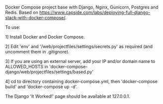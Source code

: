 Docker Compose project base with Django, Nginx, Gunicorn, Postgres and Redis. Based on https://www.capside.com/labs/deploying-full-django-stack-with-docker-compose/.

To use:

1] Install Docker and Docker Compose.

2] Edit 'env' and '/web/projectfiles/settings/secrets.py' as required (and uncomment them in .gitignore).

3] If you are using an external server, add your IP and/or domain name to ALLOWED_HOSTS in 'docker-compose-django/web/projectfiles/settings/based.py'

4] cd to directory containing docker-compose.yml, then 'docker-compose build' and 'docker-compose up -d'.

The Django 'It Worked!' page should be available at 127.0.0.1.


